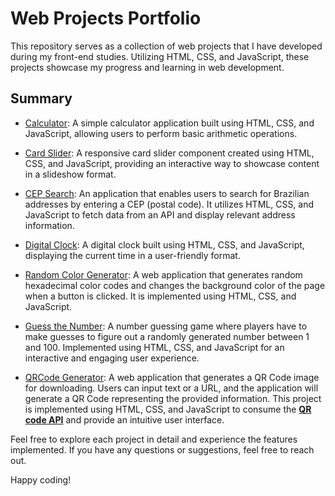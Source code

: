 # Web Projects Portfolio

This repository serves as a collection of web projects that I have developed during my front-end studies. Utilizing HTML, CSS, and JavaScript, these projects showcase my progress and learning in web development.

## Summary

- [Calculator](./Calculator): A simple calculator application built using HTML, CSS, and JavaScript, allowing users to perform basic arithmetic operations.

- [Card Slider](./Card%20Slider): A responsive card slider component created using HTML, CSS, and JavaScript, providing an interactive way to showcase content in a slideshow format.

- [CEP Search](./CEP%20Search): An application that enables users to search for Brazilian addresses by entering a CEP (postal code). It utilizes HTML, CSS, and JavaScript to fetch data from an API and display relevant address information.

- [Digital Clock](./Digital%20Clock/): A digital clock built using HTML, CSS, and JavaScript, displaying the current time in a user-friendly format.

- [Random Color Generator](./Random%20Color%20Generator/): A web application that generates random hexadecimal color codes and changes the background color of the page when a button is clicked. It is implemented using HTML, CSS, and JavaScript.

- [Guess the Number](./Guess%20the%20Number): A number guessing game where players have to make guesses to figure out a randomly generated number between 1 and 100. Implemented using HTML, CSS, and JavaScript for an interactive and engaging user experience.

- [QRCode Generator](./QRCode%20Generator): A web application that generates a QR Code image for downloading. Users can input text or a URL, and the application will generate a QR Code representing the provided information. This project is implemented using HTML, CSS, and JavaScript to consume the **[QR code API](https://goqr.me/api/)** and provide an intuitive user interface.

Feel free to explore each project in detail and experience the features implemented. If you have any questions or suggestions, feel free to reach out.

Happy coding!
